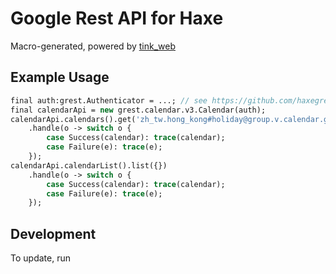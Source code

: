 # Google Rest API for Haxe

Macro-generated, powered by [tink_web](https://github.com/haxetink/tink_web)

## Example Usage

```haxe
final auth:grest.Authenticator = ...; // see https://github.com/haxegrest/grest_core/tree/master/src/grest/auth
final calendarApi = new grest.calendar.v3.Calendar(auth);
calendarApi.calendars().get('zh_tw.hong_kong#holiday@group.v.calendar.google.com')
	.handle(o -> switch o {
		case Success(calendar): trace(calendar);
		case Failure(e): trace(e);
	});
calendarApi.calendarList().list({})
	.handle(o -> switch o {
		case Success(calendar): trace(calendar);
		case Failure(e): trace(e);
	});
```

## Development

To update, run